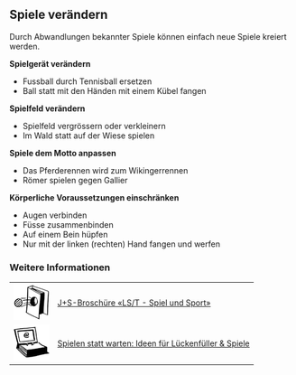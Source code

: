 Spiele verändern
----

Durch Abwandlungen bekannter Spiele können einfach neue Spiele kreiert werden.

**Spielgerät verändern**

- Fussball durch Tennisball ersetzen
- Ball statt mit den Händen mit einem Kübel fangen

**Spielfeld verändern**

- Spielfeld vergrössern oder verkleinern
- Im Wald statt auf der Wiese spielen

**Spiele dem Motto anpassen**

- Das Pferderennen wird zum Wikingerrennen
- Römer spielen gegen Gallier

**Körperliche Voraussetzungen einschränken**

- Augen verbinden
- Füsse zusammenbinden
- Auf einem Bein hüpfen
- Nur mit der linken (rechten) Hand fangen und werfen

### Weitere Informationen
| | |
|---|---|
| [![](images/piktos/9_Spiel_Sport.png)][1] | [J+S-Broschüre «LS/T - Spiel und Sport»][1] |
| [![](images/piktos/www.png)][2] | [Spielen statt warten: Ideen für Lückenfüller & Spiele][2] |

[1]: https://www.scout.ch/de/verband/downloads/ausbildung/cudesch/spiel-und-sport
[2]: https://www.pfadispiele.ch